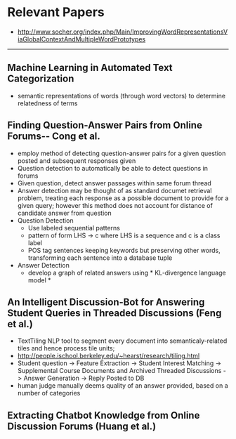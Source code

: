 # Relevant Papers


* http://www.socher.org/index.php/Main/ImprovingWordRepresentationsViaGlobalContextAndMultipleWordPrototypes

-------------------------

## Machine Learning in Automated Text Categorization

* semantic representations of words (through word vectors) to determine relatedness of terms

## Finding Question-Answer Pairs from Online Forums-- Cong et al.

* employ method of detecting question-answer pairs for a given question posted and subsequent responses given
* Question detection to automatically be able to detect questions in forums
* Given question, detect answer passages within same forum thread
* Answer detection may be thought of as standard documet retrieval problem, treating each response as a possible document to provide for a given query; however this method does not account for distance of candidate answer from question
* Question Detection
  * Use labeled sequential patterns
  * pattern of form LHS -> c where LHS is a sequence and c is a class label
  * POS tag sentences keeping keywords but preserving other words, transforming each sentence into a database tuple
* Answer Detection
  * develop a graph of related answers using * KL-divergence language model *

## An Intelligent Discussion-Bot for Answering Student Queries in Threaded Discussions (Feng et al.)

* TextTiling NLP tool to segment every document into semanticaly-related tiles and hence process tile units; 
* http://people.ischool.berkeley.edu/~hearst/research/tiling.html
* Student question -> Feature Extraction -> Student Interest Matching -> Supplemental Course Documents and Archived Threaded Discussions -> Answer Generation -> Reply Posted to DB
* human judge manually deems quality of an answer provided, based on a number of categories

## Extracting Chatbot Knowledge from Online Discussion Forums (Huang et al.)

